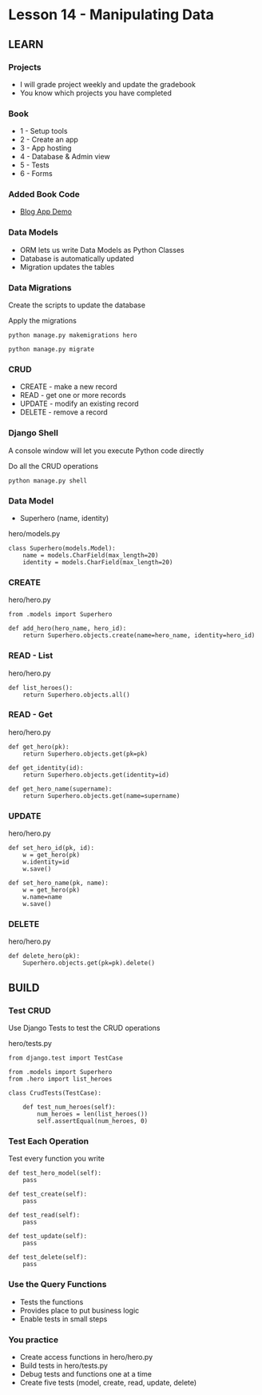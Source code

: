 # Lesson 14 - Manipulating Data


## LEARN

### Projects 
* I will grade project weekly and update the gradebook
* You know which projects you have completed


### Book
* 1 - Setup tools
* 2 - Create an app
* 3 - App hosting
* 4 - Database & Admin view
* 5 - Tests
* 6 - Forms


### Added Book Code
* [Blog App Demo](https://github.com/Mark-Seaman/UNC-BACS-350/tree/master/demo/week05/ch6-blog-app-with-forms)


### Data Models
* ORM lets us write Data Models as Python Classes
* Database is automatically updated 
* Migration updates the tables


### Data Migrations
Create the scripts to update the database

Apply the migrations

    python manage.py makemigrations hero
    
    python manage.py migrate
    
    
### CRUD
* CREATE - make a new record
* READ - get one or more records
* UPDATE - modify an existing record
* DELETE - remove a record


### Django Shell
A console window will let you execute Python code directly

Do all the CRUD operations

    python manage.py shell
     

### Data Model
* Superhero (name, identity)

hero/models.py

    class Superhero(models.Model):
        name = models.CharField(max_length=20)
        identity = models.CharField(max_length=20)


### CREATE

hero/hero.py

    from .models import Superhero

    def add_hero(hero_name, hero_id):
        return Superhero.objects.create(name=hero_name, identity=hero_id)

    
### READ - List

hero/hero.py

    def list_heroes():
        return Superhero.objects.all()


### READ - Get

hero/hero.py

    def get_hero(pk):
        return Superhero.objects.get(pk=pk)

    def get_identity(id):
        return Superhero.objects.get(identity=id)

    def get_hero_name(supername):
        return Superhero.objects.get(name=supername)


### UPDATE

hero/hero.py

    def set_hero_id(pk, id):
        w = get_hero(pk)
        w.identity=id
        w.save()
        
    def set_hero_name(pk, name):
        w = get_hero(pk)
        w.name=name
        w.save()
    

### DELETE

hero/hero.py

    def delete_hero(pk):
        Superhero.objects.get(pk=pk).delete()    
 


## BUILD

### Test CRUD
Use Django Tests to test the CRUD operations

hero/tests.py

    from django.test import TestCase
    
    from .models import Superhero
    from .hero import list_heroes

    class CrudTests(TestCase):

        def test_num_heroes(self):
            num_heroes = len(list_heroes())
            self.assertEqual(num_heroes, 0)


### Test Each Operation
Test every function you write

    def test_hero_model(self):
        pass
        
    def test_create(self):
        pass
        
    def test_read(self):
        pass
        
    def test_update(self):
        pass
        
    def test_delete(self):
        pass
        

### Use the Query Functions
* Tests the functions
* Provides place to put business logic
* Enable tests in small steps


### You practice
* Create access functions in hero/hero.py
* Build tests in hero/tests.py
* Debug tests and functions one at a time
* Create five tests (model, create, read, update, delete)

